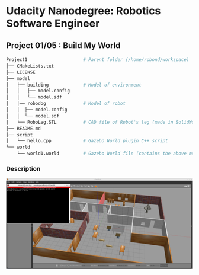 # Udacity Nanodegree: Robotics Software Engineer 
## Project 01/05 : Build My World 


```bash
Project1                     # Parent folder (/home/robond/workspace)
├── CMakeLists.txt                
├── LICENSE
├── model                          
│   ├── building             # Model of environment
│   │   ├── model.config
│   │   └── model.sdf
│   │── robodog              # Model of robot
│   │  ├── model.config
│   │  └── model.sdf
│   └── RoboLeg.STL          # CAD file of Robot's leg (made in SolidWorks)  
├── README.md 
├── script
│   └── hello.cpp            # Gazebo World plugin C++ script
└── world
    └── world1.world         # Gazebo World file (contains the above models) 
```

### **Description**
<img src="Output/Output.PNG">

